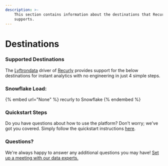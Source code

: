 ```yaml
---
description: >-
    This section contains information about the destinations that Recurly
    supports.
---
```


# Destinations

### Supported Destinations

The [Lyftrondata](https://www.lyftrondata.com/) driver of [Recurly](None) provides support for the below destinations for instant analytics with no engineering in just 4 simple steps.

### Snowflake Load:

{% embed url="None" %}
recurly to Snowflake
{% endembed %}

### Quickstart Steps

Do you have questions about how to use the platform? Don't worry; we've got you covered. Simply follow the quickstart instructions [here](README.md).

### Questions? <a href="#questions" id="questions"></a>

We're always happy to answer any additional questions you may have! [Set up a meeting with our data experts.](https://www.lyftrondata.com/book-a-meeting/)
